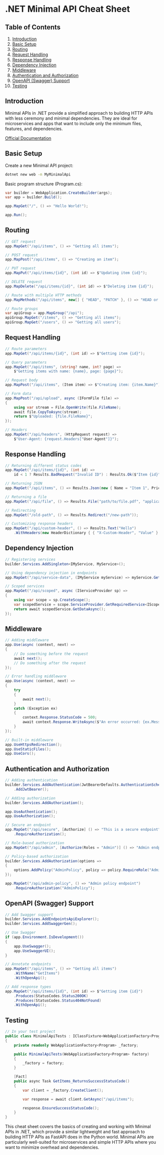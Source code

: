 # .NET Minimal API Cheat Sheet

## Table of Contents
1. [Introduction](#introduction)
2. [Basic Setup](#basic-setup)
3. [Routing](#routing)
4. [Request Handling](#request-handling)
5. [Response Handling](#response-handling)
6. [Dependency Injection](#dependency-injection)
7. [Middleware](#middleware)
8. [Authentication and Authorization](#authentication-and-authorization)
9. [OpenAPI (Swagger) Support](#openapi-swagger-support)
10. [Testing](#testing)

## Introduction

Minimal APIs in .NET provide a simplified approach to building HTTP APIs with less ceremony and minimal dependencies. They are ideal for microservices and apps that want to include only the minimum files, features, and dependencies.

[Official Documentation](https://docs.microsoft.com/en-us/aspnet/core/fundamentals/minimal-apis)

## Basic Setup

Create a new Minimal API project:

```bash
dotnet new web -n MyMinimalApi
```

Basic program structure (Program.cs):

```csharp
var builder = WebApplication.CreateBuilder(args);
var app = builder.Build();

app.MapGet("/", () => "Hello World!");

app.Run();
```

## Routing

```csharp
// GET request
app.MapGet("/api/items", () => "Getting all items");

// POST request
app.MapPost("/api/items", () => "Creating an item");

// PUT request
app.MapPut("/api/items/{id}", (int id) => $"Updating item {id}");

// DELETE request
app.MapDelete("/api/items/{id}", (int id) => $"Deleting item {id}");

// Route with multiple HTTP methods
app.MapMethods("/api/items", new[] { "HEAD", "PATCH" }, () => "HEAD or PATCH request received");

// Route groups
var apiGroup = app.MapGroup("/api");
apiGroup.MapGet("/items", () => "Getting all items");
apiGroup.MapGet("/users", () => "Getting all users");
```

## Request Handling

```csharp
// Route parameters
app.MapGet("/api/items/{id}", (int id) => $"Getting item {id}");

// Query parameters
app.MapGet("/api/items", (string? name, int? page) => 
    $"Getting items with name: {name}, page: {page}");

// Request body
app.MapPost("/api/items", (Item item) => $"Creating item: {item.Name}");

// Form data
app.MapPost("/api/upload", async (IFormFile file) =>
{
    using var stream = File.OpenWrite(file.FileName);
    await file.CopyToAsync(stream);
    return $"Uploaded: {file.FileName}";
});

// Headers
app.MapGet("/api/headers", (HttpRequest request) => 
    $"User-Agent: {request.Headers["User-Agent"]}");
```

## Response Handling

```csharp
// Returning different status codes
app.MapGet("/api/items/{id}", (int id) =>
    id < 1 ? Results.BadRequest("Invalid ID") : Results.Ok($"Item {id}"));

// Returning JSON
app.MapGet("/api/items", () => Results.Json(new { Name = "Item 1", Price = 9.99 }));

// Returning a file
app.MapGet("/api/file", () => Results.File("path/to/file.pdf", "application/pdf"));

// Redirecting
app.MapGet("/old-path", () => Results.Redirect("/new-path"));

// Customizing response headers
app.MapGet("/api/custom-header", () => Results.Text("Hello")
    .WithHeaders(new HeaderDictionary { { "X-Custom-Header", "Value" } }));
```

## Dependency Injection

```csharp
// Registering services
builder.Services.AddSingleton<IMyService, MyService>();

// Using dependency injection in endpoints
app.MapGet("/api/service-data", (IMyService myService) => myService.GetData());

// Scoped services
app.MapGet("/api/scoped", async (IServiceProvider sp) =>
{
    using var scope = sp.CreateScope();
    var scopedService = scope.ServiceProvider.GetRequiredService<IScopedService>();
    return await scopedService.GetDataAsync();
});
```

## Middleware

```csharp
// Adding middleware
app.Use(async (context, next) =>
{
    // Do something before the request
    await next();
    // Do something after the request
});

// Error handling middleware
app.Use(async (context, next) =>
{
    try
    {
        await next();
    }
    catch (Exception ex)
    {
        context.Response.StatusCode = 500;
        await context.Response.WriteAsync($"An error occurred: {ex.Message}");
    }
});

// Built-in middleware
app.UseHttpsRedirection();
app.UseStaticFiles();
app.UseCors();
```

## Authentication and Authorization

```csharp
// Adding authentication
builder.Services.AddAuthentication(JwtBearerDefaults.AuthenticationScheme)
    .AddJwtBearer();

// Adding authorization
builder.Services.AddAuthorization();

app.UseAuthentication();
app.UseAuthorization();

// Secure an endpoint
app.MapGet("/api/secure", [Authorize] () => "This is a secure endpoint")
    .RequireAuthorization();

// Role-based authorization
app.MapGet("/api/admin", [Authorize(Roles = "Admin")] () => "Admin endpoint");

// Policy-based authorization
builder.Services.AddAuthorization(options =>
{
    options.AddPolicy("AdminPolicy", policy => policy.RequireRole("Admin"));
});

app.MapGet("/api/admin-policy", () => "Admin policy endpoint")
    .RequireAuthorization("AdminPolicy");
```

## OpenAPI (Swagger) Support

```csharp
// Add Swagger support
builder.Services.AddEndpointsApiExplorer();
builder.Services.AddSwaggerGen();

// Use Swagger
if (app.Environment.IsDevelopment())
{
    app.UseSwagger();
    app.UseSwaggerUI();
}

// Annotate endpoints
app.MapGet("/api/items", () => "Getting all items")
    .WithName("GetItems")
    .WithOpenApi();

// Add response types
app.MapGet("/api/items/{id}", (int id) => $"Getting item {id}")
    .Produces(StatusCodes.Status200OK)
    .Produces(StatusCodes.Status404NotFound)
    .WithOpenApi();
```

## Testing

```csharp
// In your test project
public class MinimalApiTests : IClassFixture<WebApplicationFactory<Program>>
{
    private readonly WebApplicationFactory<Program> _factory;

    public MinimalApiTests(WebApplicationFactory<Program> factory)
    {
        _factory = factory;
    }

    [Fact]
    public async Task GetItems_ReturnsSuccessStatusCode()
    {
        var client = _factory.CreateClient();

        var response = await client.GetAsync("/api/items");

        response.EnsureSuccessStatusCode();
    }
}
```

This cheat sheet covers the basics of creating and working with Minimal APIs in .NET, which provide a similar lightweight and fast approach to building HTTP APIs as FastAPI does in the Python world. Minimal APIs are particularly well-suited for microservices and simple HTTP APIs where you want to minimize overhead and dependencies.
